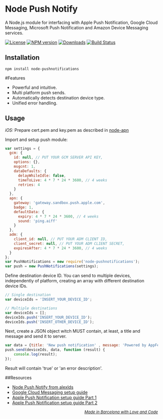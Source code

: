 Node Push Notify
========

A Node.js module for interfacing with Apple Push Notification, Google Cloud Messaging, Microsoft Push Notification and Amazon Device Messaging services.

[![License](http://img.shields.io/badge/license-MIT-blue.svg?style=flat)](https://npmjs.org/package/node-pushnotifications)
[![NPM version](http://img.shields.io/npm/v/node-pushnotifications.svg?style=flat)](https://npmjs.org/package/node-pushnotifications)
[![Downloads](http://img.shields.io/npm/dm/node-pushnotifications.svg?style=flat)](https://npmjs.org/package/node-pushnotifications)
[![Build Status](http://img.shields.io/travis/appfeel/node-pushnotifications.svg?style=flat)](https://travis-ci.org/appfeel/node-pushnotifications)

## Installation 
```
npm install node-pushnotifications
```

#Features

- Powerful and intuitive.
- Multi platform push sends.
- Automatically detects destination device type.
- Unified error handling.

## Usage 

*iOS:* Prepare cert.pem and key.pem as described in [node-apn](https://github.com/argon/node-apn/wiki/Preparing-Certificates)

Import and setup push module:
```js
var settings = {
  gcm: {
    id: null, // PUT YOUR GCM SERVER API KEY,
    options: {},
    msgcnt: 1,
    dataDefaults: {
      delayWhileIdle: false,
      timeToLive: 4 * 7 * 24 * 3600, // 4 weeks
      retries: 4
    }
  },
  apn: {
    gateway: 'gateway.sandbox.push.apple.com',
    badge: 1,
    defaultData: {
      expiry: 4 * 7 * 24 * 3600, // 4 weeks
      sound: 'ping.aiff'
    }
  },
  adm: {
    client_id: null, // PUT YOUR ADM CLIENT ID,
    client_secret: null, // PUT YOUR ADM CLIENT SECRET,
    expiresAfter: 4 * 7 * 24 * 3600, // 4 weeks
  }
};
var PushNotifications = new require('node-pushnotifications');
var push = new PushNotifications(settings);
```

Define destination device ID. You can send to multiple devices, independently of platform, creating an array with different destination device IDs.
```js
// Single destination
var deviceIds = 'INSERT_YOUR_DEVICE_ID';

// Multiple destinations
var deviceIds = [];
deviceIds.push('INSERT_YOUR_DEVICE_ID');
deviceIds.push('INSERT_OTHER_DEVICE_ID');
```

Next, create a JSON object witch MUST contain, at least, a title and message and send it to server. 
```js
var data = {title: 'New push notification' , message: 'Powered by AppFeel', otherfields: 'optionally add more data');
push.send(deviceIds, data, function (result) {
	console.log(result);
});
```
Result will contain 'true' or 'an error description'.


##Resources

- [Node Push Notify from alexlds](https://github.com/alexlds/node-push-notify)
- [Google Cloud Messaging setup guide](http://aerogear.org/docs/guides/aerogear-push-android/google-setup/)
- [Apple Push Notification setup guide Part 1](http://aerogear.org/docs/guides/aerogear-push-ios/app-id-ssl-certificate-apns/)
- [Apple Push Notification setup guide Part 2](https://github.com/argon/node-apn/wiki/Preparing-Certificates)

*<p style="font-size: small;" align="right"><a color="#232323;" href="http://appfeel.com">Made in Barcelona with <span color="#FCB">Love</span> and <span color="#BBCCFF">Code</span></a></p>*

